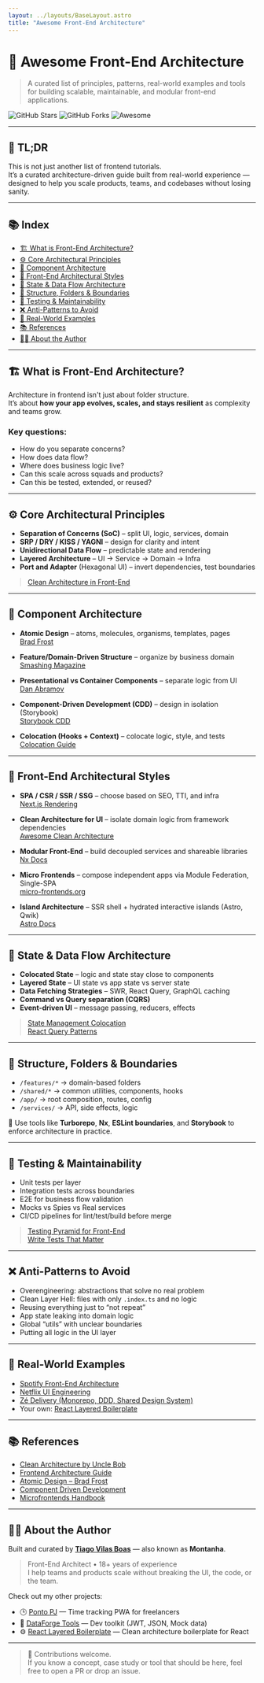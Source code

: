 ```yaml
---
layout: ../layouts/BaseLayout.astro
title: "Awesome Front-End Architecture"
---
```


# 🧱 Awesome Front-End Architecture

> A curated list of principles, patterns, real-world examples and tools for building scalable, maintainable, and modular front-end applications.

![GitHub Stars](https://img.shields.io/github/stars/tiagovilasboas/awesome-front-end-architecture?style=social)
![GitHub Forks](https://img.shields.io/github/forks/tiagovilasboas/awesome-front-end-architecture?style=social)
![Awesome](https://awesome.re/badge.svg)

---

## 📘 TL;DR

This is not just another list of frontend tutorials.  
It’s a curated architecture-driven guide built from real-world experience — designed to help you scale products, teams, and codebases without losing sanity.

---

## 📚 Index

- [🏗️ What is Front-End Architecture?](#-what-is-front-end-architecture)
- [⚙️ Core Architectural Principles](#️-core-architectural-principles)
- [🧩 Component Architecture](#-component-architecture)
- [🧠 Front-End Architectural Styles](#-front-end-architectural-styles)
- [🔄 State & Data Flow Architecture](#-state--data-flow-architecture)
- [🏢 Structure, Folders & Boundaries](#-structure-folders--boundaries)
- [🧪 Testing & Maintainability](#-testing--maintainability)
- [❌ Anti-Patterns to Avoid](#-anti-patterns-to-avoid)
- [📎 Real-World Examples](#-real-world-examples)
- [📚 References](#-references)
- [👨‍💻 About the Author](#-about-the-author)

---

## 🏗️ What is Front-End Architecture?

Architecture in frontend isn't just about folder structure.  
It’s about **how your app evolves, scales, and stays resilient** as complexity and teams grow.

### Key questions:

- How do you separate concerns?
- How does data flow?
- Where does business logic live?
- Can this scale across squads and products?
- Can this be tested, extended, or reused?

---

## ⚙️ Core Architectural Principles

- **Separation of Concerns (SoC)** – split UI, logic, services, domain
- **SRP / DRY / KISS / YAGNI** – design for clarity and intent
- **Unidirectional Data Flow** – predictable state and rendering
- **Layered Architecture** – UI → Service → Domain → Infra
- **Port and Adapter** (Hexagonal UI) – invert dependencies, test boundaries

> [Clean Architecture in Front-End](https://medium.com/javascript-in-plain-english/clean-architecture-for-frontend-applications-631c7aa779c7)

---

## 🧩 Component Architecture

- **Atomic Design** – atoms, molecules, organisms, templates, pages  
  [Brad Frost](https://bradfrost.com/blog/post/atomic-web-design/)

- **Feature/Domain-Driven Structure** – organize by business domain  
  [Smashing Magazine](https://www.smashingmagazine.com/2021/01/structuring-react-projects-folder-structure/)

- **Presentational vs Container Components** – separate logic from UI  
  [Dan Abramov](https://medium.com/@dan_abramov/smart-and-dumb-components-7ca2f9a7c7d0)

- **Component-Driven Development (CDD)** – design in isolation (Storybook)  
  [Storybook CDD](https://storybook.js.org/blog/component-driven-dev/)

- **Colocation (Hooks + Context)** – colocate logic, style, and tests  
  [Colocation Guide](https://tkdodo.eu/blog/colocation)

---

## 🧠 Front-End Architectural Styles

- **SPA / CSR / SSR / SSG** – choose based on SEO, TTI, and infra  
  [Next.js Rendering](https://nextjs.org/docs/basic-features/pages#static-generation-recommended)

- **Clean Architecture for UI** – isolate domain logic from framework dependencies  
  [Awesome Clean Architecture](https://github.com/pvarentsov/awesome-clean-architecture)

- **Modular Front-End** – build decoupled services and shareable libraries  
  [Nx Docs](https://nx.dev/concepts/monorepos)

- **Micro Frontends** – compose independent apps via Module Federation, Single-SPA  
  [micro-frontends.org](https://micro-frontends.org/)

- **Island Architecture** – SSR shell + hydrated interactive islands (Astro, Qwik)  
  [Astro Docs](https://docs.astro.build/core-concepts/islands/)

---

## 🔄 State & Data Flow Architecture

- **Colocated State** – logic and state stay close to components  
- **Layered State** – UI state vs app state vs server state
- **Data Fetching Strategies** – SWR, React Query, GraphQL caching  
- **Command vs Query separation (CQRS)**  
- **Event-driven UI** – message passing, reducers, effects

> [State Management Colocation](https://tkdodo.eu/blog/colocation)  
> [React Query Patterns](https://tkdodo.eu/blog/practical-react-query)

---

## 🏢 Structure, Folders & Boundaries

- `/features/*` → domain-based folders
- `/shared/*` → common utilities, components, hooks
- `/app/` → root composition, routes, config
- `/services/` → API, side effects, logic

📌 Use tools like **Turborepo**, **Nx**, **ESLint boundaries**, and **Storybook** to enforce architecture in practice.

---

## 🧪 Testing & Maintainability

- Unit tests per layer
- Integration tests across boundaries
- E2E for business flow validation
- Mocks vs Spies vs Real services
- CI/CD pipelines for lint/test/build before merge

> [Testing Pyramid for Front-End](https://kentcdodds.com/blog/testing-pyramid)  
> [Write Tests That Matter](https://kentcdodds.com/blog/write-tests)

---

## ❌ Anti-Patterns to Avoid

- Overengineering: abstractions that solve no real problem
- Clean Layer Hell: files with only `.index.ts` and no logic
- Reusing everything just to “not repeat”
- App state leaking into domain logic
- Global “utils” with unclear boundaries
- Putting all logic in the UI layer

---

## 📎 Real-World Examples

- [Spotify Front-End Architecture](https://engineering.atspotify.com/2020/10/04/frontend-architecture-at-spotify/)
- [Netflix UI Engineering](https://netflixtechblog.com/)
- [Zé Delivery (Monorepo, DDD, Shared Design System)](https://youtu.be/5OjqD-ow8GE)
- Your own: [React Layered Boilerplate](https://github.com/tiagovilasboas/react-layered-boilerplate)

---

## 📚 References

- [Clean Architecture by Uncle Bob](https://8thlight.com/blog/uncle-bob/2012/08/13/the-clean-architecture.html)
- [Frontend Architecture Guide](https://martinfowler.com/articles/scalable-frontend-architecture.html)
- [Atomic Design – Brad Frost](https://bradfrost.com/blog/post/atomic-web-design/)
- [Component Driven Development](https://storybook.js.org/blog/component-driven-dev/)
- [Microfrontends Handbook](https://leanpub.com/the-micro-frontends-book)

---

## 👨‍💻 About the Author

Built and curated by [**Tiago Vilas Boas**](https://github.com/tiagovilasboas) — also known as **Montanha**.

> Front-End Architect • 18+ years of experience  
> I help teams and products scale without breaking the UI, the code, or the team.

Check out my other projects:

- 🕒 [Ponto PJ](https://github.com/tiagovilasboas/ponto-pj) — Time tracking PWA for freelancers
- 🧰 [DataForge Tools](https://github.com/tiagovilasboas/dataforge-tools) — Dev toolkit (JWT, JSON, Mock data)
- ⚙️ [React Layered Boilerplate](https://github.com/tiagovilasboas/react-layered-boilerplate) — Clean architecture boilerplate for React

---

> 🙌 Contributions welcome.  
> If you know a concept, case study or tool that should be here, feel free to open a PR or drop an issue.